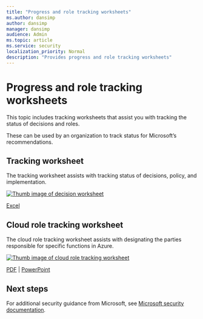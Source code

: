 ```yaml
---
title: "Progress and role tracking worksheets"
ms.author: dansimp
author: dansimp
manager: dansimp
audience: Admin
ms.topic: article
ms.service: security
localization_priority: Normal
description: "Provides progress and role tracking worksheets"
---
```


# Progress and role tracking worksheets
This topic includes tracking worksheets that assist you with tracking the status of decisions and roles.

These can be used by an organization to track status for Microsoft’s recommendations.

## Tracking worksheet
The tracking worksheet assists with tracking status of decisions, policy, and implementation.

[![Thumb image of decision worksheet](/microsoft-365/downloads/security-compass-decision-worksheet-thumb.png)](/microsoft-365/downloads/security-compass-decision-worksheet.xlsx)

[Excel](/microsoft-365/downloads/security-compass-decision-worksheet.xlsx)

## Cloud role tracking worksheet

The cloud role tracking worksheet assists with designating the parties responsible for specific functions in Azure.

[![Thumb image of cloud role tracking worksheet](/microsoft-365/downloads/security-compass-cloud-role-tracking-thumb.png)](/microsoft-365/downloads/security-compass-cloud-role-tracking.pdf)

[PDF](/microsoft-365/downloads/security-compass-cloud-role-tracking.pdf) | [PowerPoint](/microsoft-365/downloads/security-compass-cloud-role-tracking.pptx)

## Next steps
For additional security guidance from Microsoft, see [Microsoft security documentation](/security/).
